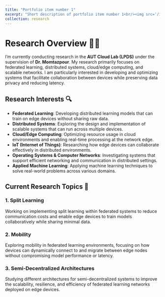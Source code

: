 ```yaml
---
title: "Portfolio item number 1"
excerpt: "Short description of portfolio item number 1<br/><img src='/images/500x300.png'>"
collection: research
---
```

# Research Overview 🧑‍💻

I’m currently conducting research in the **AUT Cloud Lab (LPDS)** under the supervision of **Dr. Momtazpour**. My research primarily focuses on federated learning, distributed systems, cloud/edge computing, and scalable networks. I am particularly interested in developing and optimizing systems that facilitate collaboration between devices while preserving data privacy and reducing latency.

## Research Interests 🔍

- **Federated Learning**: Developing distributed learning models that can train on edge devices without sharing raw data.
- **Distributed Systems**: Exploring the design and implementation of scalable systems that can run across multiple devices.
- **Cloud/Edge Computing**: Optimizing resource usage in cloud environments and enabling real-time processing at the network edge.
- **IoT (Internet of Things)**: Researching how edge devices can collaborate effectively in distributed environments.
- **Operating Systems & Computer Networks**: Investigating systems that support efficient networking and communication in distributed settings.
- **Applied Machine Learning**: Applying machine learning techniques to solve real-world problems across various domains.


## Current Research Topics 🚀

### 1. **Split Learning**
Working on implementing split learning within federated systems to reduce communication costs and enable edge devices to train models collaboratively while sharing minimal data.

### 2. **Mobility**
Exploring mobility in federated learning environments, focusing on how devices can dynamically connect to and migrate between edge nodes without compromising model performance or latency.

### 3. **Semi-Decentralized Architectures**
Studying different architectures for semi-decentralized systems to improve the scalability, resilience, and efficiency of federated learning networks deployed on edge devices.

